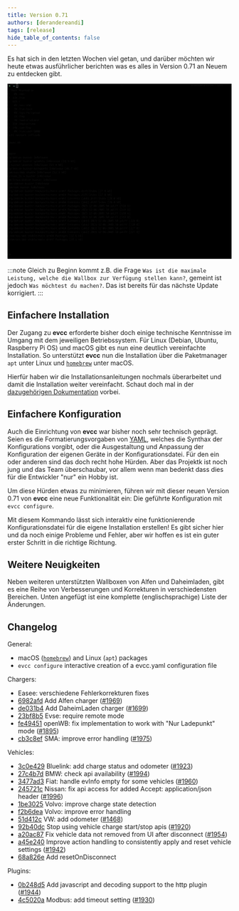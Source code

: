 ```yaml
---
title: Version 0.71
authors: [derandereandi]
tags: [release]
hide_table_of_contents: false
---
```

Es hat sich in den letzten Wochen viel getan, und darüber möchten wir heute etwas ausführlicher berichten was es alles in Version 0.71 an Neuem zu entdecken gibt.

![evcc configure example](configure.gif)

:::note
Gleich zu Beginn kommt z.B. die Frage `Was ist die maximale Leistung, welche die Wallbox zur Verfügung stellen kann?`, gemeint ist jedoch `Was möchtest du machen?`. Das ist bereits für das nächste Update korrigiert.
:::

## Einfachere Installation

Der Zugang zu **evcc** erforderte bisher doch einige technische Kenntnisse im Umgang mit dem jeweiligen Betriebssystem. Für Linux (Debian, Ubuntu, Raspberry Pi OS) und macOS gibt es nun eine deutlich vereinfachte Installation. So unterstützt **evcc** nun die Installation über die Paketmanager `apt` unter Linux und [`homebrew`](https://brew.sh) unter macOS.

Hierfür haben wir die Installationsanleitungen nochmals überarbeitet und damit die Installation weiter vereinfacht. Schaut doch mal in der [dazugehörigen Dokumentation](/docs/installation/overview) vorbei.

## Einfachere Konfiguration

Auch die Einrichtung von **evcc** war bisher noch sehr technisch geprägt. Seien es die Formatierungsvorgaben von [YAML](https://yaml.org), welches die Synthax der Konfigurations vorgibt, oder die Ausgestaltung und Anpassung der Konfiguration der eigenen Geräte in der Konfigurationsdatei. Für den ein oder anderen sind das doch recht hohe Hürden. Aber das Projektk ist noch jung und das Team überschaubar, vor allem wenn man bedenkt dass dies für die Entwickler "nur" ein Hobby ist.

Um diese Hürden etwas zu minimieren, führen wir mit dieser neuen Version 0.71 von **evcc** eine neue Funktionalität ein: Die geführte Konfiguration mit `evcc configure`.

Mit diesem Kommando lässt sich interaktiv eine funktionierende Konfigurationsdatei für die eigene Installation erstellen! Es gibt sicher hier und da noch einige Probleme und Fehler, aber wir hoffen es ist ein guter erster Schritt in die richtige Richtung.

## Weitere Neuigkeiten

Neben weiteren unterstützten Wallboxen von Alfen und Daheimladen, gibt es eine Reihe von Verbesserungen und Korrekturen in verschiedensten Bereichen. Unten angefügt ist eine komplette (englischsprachige) Liste der Änderungen.

## Changelog

General:

* macOS ([`homebrew`](https://brew.sh)) and Linux (`apt`) packages
* `evcc configure` interactive creation of a evcc.yaml configuration file

Chargers:

* Easee: verschiedene Fehlerkorrekturen fixes
* [6982afd](https://github.com/evcc-io/evcc/commit/6982afd) Add Alfen charger ([#1969](https://github.com/evcc-io/evcc/pull/1969))
* [de031b4](https://github.com/evcc-io/evcc/commit/de031b4) Add DaheimLaden charger ([#1699](https://github.com/evcc-io/evcc/pull/1699))
* [23bf8b5](https://github.com/evcc-io/evcc/commit/23bf8b5) Evse: require remote mode
* [fe49451](https://github.com/evcc-io/evcc/commit/fe49451) openWB: fix implementation to work with "Nur Ladepunkt" mode ([#1895](https://github.com/evcc-io/evcc/pull/1895))
* [cb3c8ef](https://github.com/evcc-io/evcc/commit/cb3c8ef) SMA: improve error handling ([#1975](https://github.com/evcc-io/evcc/pull/1975))

Vehicles:

* [3c0e429](https://github.com/evcc-io/evcc/commit/3c0e429) Bluelink: add charge status and odometer ([#1923](https://github.com/evcc-io/evcc/pull/1923))
* [27c4b7d](https://github.com/evcc-io/evcc/commit/27c4b7d) BMW: check api availability ([#1994](https://github.com/evcc-io/evcc/pull/1994))
* [3477ad3](https://github.com/evcc-io/evcc/commit/3477ad3) Fiat: handle evInfo empty for some vehicles ([#1960](https://github.com/evcc-io/evcc/pull/1960))
* [245721c](https://github.com/evcc-io/evcc/commit/245721c) Nissan: fix api access for added Accept: application/json header ([#1996](https://github.com/evcc-io/evcc/pull/1996))
* [1be3025](https://github.com/evcc-io/evcc/commit/1be3025) Volvo: improve charge state detection
* [f2b6dea](https://github.com/evcc-io/evcc/commit/f2b6dea) Volvo: improve error handling
* [51d412c](https://github.com/evcc-io/evcc/commit/51d412c) VW: add odometer ([#1468](https://github.com/evcc-io/evcc/pull/1468))
* [92b40dc](https://github.com/evcc-io/evcc/commit/92b40dc) Stop using vehicle charge start/stop apis ([#1920](https://github.com/evcc-io/evcc/pull/1920))
* [a20ac87](https://github.com/evcc-io/evcc/commit/a20ac87) Fix vehicle data not removed from UI after disconnect ([#1954](https://github.com/evcc-io/evcc/pull/1954))
* [a45e240](https://github.com/evcc-io/evcc/commit/a45e240) Improve action handling to consistently apply and reset vehicle settings ([#1942](https://github.com/evcc-io/evcc/pull/1942))
* [68a826e](https://github.com/evcc-io/evcc/commit/68a826e) Add resetOnDisconnect

Plugins:

* [0b248d5](https://github.com/evcc-io/evcc/commit/0b248d5) Add javascript and decoding support to the http plugin ([#1944](https://github.com/evcc-io/evcc/pull/1944))
* [4c5020a](https://github.com/evcc-io/evcc/commit/4c5020a) Modbus: add timeout setting ([#1930](https://github.com/evcc-io/evcc/pull/1930))
